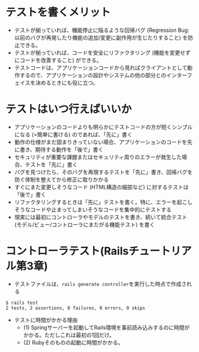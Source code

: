 # テストを書くメリット
- テストが揃っていれば、機能停止に陥るような回帰バグ (Regression Bug: 以前のバグが再発したり機能の追加/変更に副作用が生じたりすること) を防止できる。
- テストが揃っていれば、コードを安全にリファクタリング (機能を変更せずにコードを改善すること) ができる。
- テストコードは、アプリケーションコードから見ればクライアントとして動作するので、アプリケーションの設計やシステムの他の部分とのインターフェイスを決めるときにも役に立つ。

# テストはいつ行えばいいか
- アプリケーションのコードよりも明らかにテストコードの方が短くシンプルになる (=簡単に書ける) のであれば、「先に」書く
- 動作の仕様がまだ固まりきっていない場合、アプリケーションのコードを先に書き、期待する動作を「後で」書く
- セキュリティが重要な課題またはセキュリティ周りのエラーが発生した場合、テストを「先に」書く
- バグを見つけたら、そのバグを再現するテストを「先に」書き、回帰バグを防ぐ体制を整えてから修正に取りかかる
- すぐにまた変更しそうなコード (HTML構造の細部など) に対するテストは「後で」書く
- リファクタリングするときは「先に」テストを書く。特に、エラーを起こしそうなコードや止まってしまいそうなコードを集中的にテストする
- 現実には最初にコントローラやモデルのテストを書き、続いて統合テスト (モデル/ビュー/コントローラにまたがる機能テスト) を書く

# コントローラテスト(Railsチュートリアル第3章)
- テストファイルは、`rails generate controller`を実行した時点で作成される

```
$ rails test
2 tests, 2 assertions, 0 failures, 0 errors, 0 skips
```
- テストに時間がかかる理由
  - (1) Springサーバーを起動してRails環境を事前読み込みするのに時間がかかる。ただしこれは最初の1回だけ。
  - (2) Rubyそのものの起動に時間がかかる。
